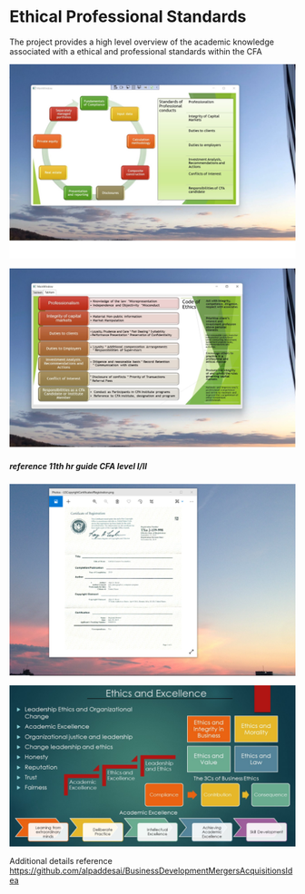 # Ethical Professional Standards

The project provides a high level overview of the academic knowledge associated with a ethical and professional standards within the CFA

![image](EthicalStandards.jpg)

![image](image2.jpg)

##### reference 11th hr guide CFA level I/II

![image](USCopyrightCertificate.png)

![image](Ethics.jpg)

Additional details reference https://github.com/alpaddesai/BusinessDevelopmentMergersAcquisitionsIdea
